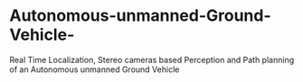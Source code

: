# Autonomous-unmanned-Ground-Vehicle-
Real Time Localization, Stereo cameras based Perception and Path planning of an Autonomous unmanned Ground Vehicle 

